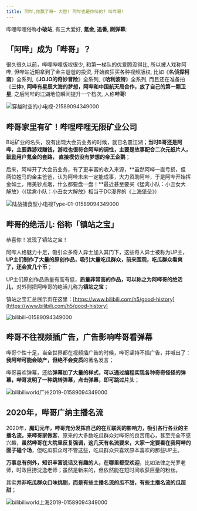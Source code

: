 ```yaml
---
title: 阿哔,你飘了呀~ 大胆! 阿哔也是你叫的? 叫哔哥!
---
```


哔哩哔哩俗称**小破站**, 有三大爱好, **氪金, 追番, 刷弹幕**;


## 「阿哔」成为「哔哥」？

很久很久以前，哔哩哔哩版权很少, 和第一梯队的优爱腾没得比, 所以被人戏称阿哔, 但哔站近期拿到了金主爸爸的投资, 开始疯狂买各种视频版权, 比如《**名侦探柯南**》全系列,《**JOJO的奇妙冒险**》全系列,《**哈利波特**》全系列, 而且还在准备拍《**三体**》, **阿哔有星辰大海的梦想，阿哔和中国航天局合作，放了自己的第一颗卫星**, 之后阿哔的江湖地位瞬间提升一个档次, 人称**哔哥**!



![穿越时空的小电视-21589094349000](https://www.v2fy.com/asset/0i/jikemiji/jikemiji-md/kr-000130.assets/%E7%A9%BF%E8%B6%8A%E6%97%B6%E7%A9%BA%E7%9A%84%E5%B0%8F%E7%94%B5%E8%A7%86-21589094349000.png)


## 哔哥家里有矿！哔哩哔哩无限矿业公司

B站矿业的名头，没有出现大会员业务的时候，就已名震江湖；**当时B哥还是阿哔，主要靠游戏赚钱，游戏也很符合阿哔的调性，主要是故事配合二次元纸片人，鼓励用户氪金的套路， 直接模仿没有梦想的帝王企鹅**；

后来，阿哔开了大会员业务，有了更丰富的收入来源，**虽然阿哔一直亏损，但两位姓马的金主爸爸，认为阿哔未来一定能成事，大力资助阿哔，于是阿哔开始挥金如土，用美钞点烟，什么都要盘一盘！**最近甚至要买《猛禽小队：小丑女大解放》（《猛禽小队：小丑女大解放》相当于DC漫界的《上海堡垒》）



![陆战捕食型小电视Type-01-01589094349000](https://www.v2fy.com/asset/0i/jikemiji/jikemiji-md/kr-000130.assets/%E9%99%86%E6%88%98%E6%8D%95%E9%A3%9F%E5%9E%8B%E5%B0%8F%E7%94%B5%E8%A7%86Type-01-01589094349000.jpg)


## 哔哥的绝活儿: 俗称「镇站之宝」

恭喜你！发现了镇站之宝！

阿哔人格魅力十足，吸引众多奇人异士加入其门下，这些奇人异士被称为UP主，**UP主们制作了大量的原创作品，吸引大量吃瓜群众，前来围观，吃瓜群众看爽了，还会赏几个币**；

UP主们原创作品质量有高有低，**质量非常高的作品，可以称之为阿哔哥的绝活儿**，对外则把阿哔哥的绝活儿称为**镇站之宝**；

镇站之宝汇总展示页在这里：[https://www.bilibili.com/h5/good-history](https://www.bilibili.com/h5/good-history)



![bilibili-01589094349000](https://www.v2fy.com/asset/0i/jikemiji/jikemiji-md/kr-000130.assets/bilibili-01589094349000.jpg)

## 哔哥不往视频插广告，广告影响哔哥看弹幕

哔哥个性十足，当全世界都在视频插广告的时候，哔哥坚持不插广告，并喊出了： **我阿哔可能会破产，但绝不会变质**的著名发言；

哔哥喜欢弹幕，还给**弹幕加了大量的样式，可以通过编程实现各种奇奇怪怪的弹幕，哔哥发明了一种跳转弹幕，点击弹幕，即可跳过片头**；



![bilibiliworld广州2019-01589094349000](https://www.v2fy.com/asset/0i/jikemiji/jikemiji-md/kr-000130.assets/bilibiliworld%E5%B9%BF%E5%B7%9E2019-01589094349000.jpg)


## 2020年，哔哥广纳主播名流


2020年，**魔幻元年，哔哥充分发挥自己的在互联网的影响力，吸引各行各业的主播名流，来哔哥家做客**，原来的大多数吃瓜群众对哔哥的良苦用心，甚至完全不感兴趣，**虽然哔哥在大院里反复强调，这几天有名流要来，大家一定要看在我阿哔的面子碰个场**，但吃瓜群众可不管这些，吃瓜群众只喜欢原本喜欢的那些UP主。

**万事总有例外，知识丰富说话又有趣的人，在哪里都受欢迎**，比如法律之光罗老师，时政巨捞沈逸老师；虽然是新来的，但依然能在短时间收获巨量的粉丝。

其实**并非吃瓜群众口味挑剔，而是有些主播名流的瓜不甜，有些主播名流的瓜超甜**；



![bilibiliworld上海2019-01589094349000](https://www.v2fy.com/asset/0i/jikemiji/jikemiji-md/kr-000130.assets/bilibiliworld%E4%B8%8A%E6%B5%B72019-01589094349000.jpg)










